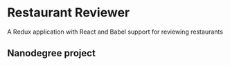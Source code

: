# Restaurant Reviewer
A Redux application with React and Babel support for reviewing restaurants

## Nanodegree project

